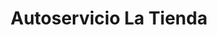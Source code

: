 ---
title: "Autoservicio La Tienda"
url: /medina-del-campo/autoservicio-la-tienda/
shop: comodidad
---